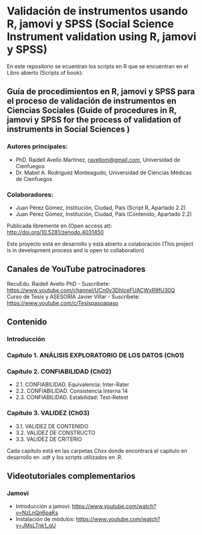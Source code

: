 # Validación de instrumentos usando R, jamovi y SPSS (Social Science Instrument validation using R, jamovi y SPSS)

En este repositorio se ecuentran los scripts en R que se encuentran en el Libro abierto (Scripts of book):

## Guía de procedimientos en R, jamovi y SPSS para el proceso de validación de instrumentos en Ciencias Sociales (Guide of procedures in R, jamovi y SPSS for the process of validation of instruments in Social Sciences )
 
### Autores principales:
- PhD. Raidell Avello Martínez, ravellom@gmail.com, Universidad de Cienfuegos
- Dr. Mabel A. Rodríguez Monteagudo, Universidad de Ciencias Médicas de Cienfuegos

### Colaboradores:

- Juan Pérez Gómez, Institución, Ciudad, País (Script R, Apartado 2.2)
- Juan Pérez Gómez, Institución, Ciudad, País (Contenido, Apartado 2.2)

Publicada libremente en (Open access at): http://doi.org/10.5281/zenodo.4031450

Este proyecto está en desarrollo y está abierto a colaboración 
(This project is in development process and is open to collaboration)

## Canales de YouTube patrocinadores

RecuEdu. Raidell Avello PhD - Suscríbete: https://www.youtube.com/channel/UCn0v3DhIceFUACWxR9fU30Q  
Curso de Tesis y ASESORÍA Javier Villar - Suscríbete: https://www.youtube.com/c/Tesispasoapaso

## Contenido

### Introducción
### Capítulo 1. ANÁLISIS EXPLORATORIO DE LOS DATOS (Ch01)
### Capítulo 2. CONFIABILIDAD (Ch02)
 - 2.1. CONFIABILIDAD. Equivalencia: Inter-Rater
 - 2.2.	CONFIABILIDAD. Consistencia Interna	14
 - 2.3. CONFIABILIDAD. Estabilidad: Test-Retest
### Capítulo 3. VALIDEZ (Ch03)
 - 3.1. VALIDEZ DE CONTENIDO
 - 3.2. VALIDEZ DE CONSTRUCTO
 - 3.3. VALIDEZ DE CRITERIO

 Cada capítulo está en las carpetas Chxx donde encontrará el capítulo en desarrollo en .odt y los scripts utilizados en .R.


## Videotutoriales complementarios

### Jamovi
- Introducción a jamovi: https://www.youtube.com/watch?v=NzLnQn6paKs
- Instalación de módulos: https://www.youtube.com/watch?v=JMsLTnk1_gU

